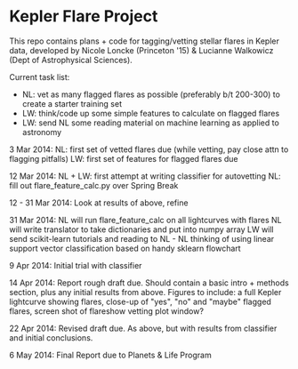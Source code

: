Kepler Flare Project
===============

This repo contains plans + code for tagging/vetting stellar flares in Kepler data, developed by 
Nicole Loncke (Princeton '15) & Lucianne Walkowicz (Dept of Astrophysical Sciences). 


Current task list:
- NL: vet as many flagged flares as possible (preferably b/t 200-300) to create a starter training set
- LW: think/code up some simple features to calculate on flagged flares
- LW: send NL some reading material on machine learning as applied to astronomy

3 Mar 2014: NL: first set of vetted flares due (while vetting, pay close attn to flagging pitfalls)
      	    LW: first set of features for flagged flares due

12 Mar 2014: NL + LW: first attempt at writing classifier for autovetting
             NL: fill out flare_feature_calc.py over Spring Break

12 - 31 Mar 2014: Look at results of above, refine 

31 Mar 2014: NL will run flare_feature_calc on all lightcurves with flares
	     NL will write translator to take dictionaries and put into numpy array
             LW will send scikit-learn tutorials and reading to NL
    - NL thinking of using linear support vector classification based
      on handy sklearn flowchart

9 Apr 2014: Initial trial with classifier


14 Apr 2014: Report rough draft due. Should contain a basic intro + methods section, plus any initial results from above. 
      	    Figures to include: a full Kepler lightcurve showing flares, close-up of "yes", "no" and "maybe" flagged flares,
	    	       		screen shot of flareshow vetting plot window? 

22 Apr 2014: Revised draft due. As above, but with results from classifier and initial conclusions.

6 May 2014: Final Report due to Planets & Life Program
